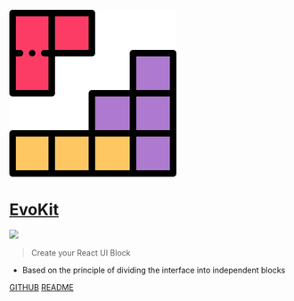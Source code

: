 <!-- _coverpage.md -->

![logo](docs/_media/logo.svg)

# [EvoKit](/)

[![](https://img.shields.io/npm/v/evokit.svg?style=flat-square&colorB=blue)](https://www.npmjs.com/package/evokit)

> Create your React UI Block

* Based on the principle of dividing the interface into independent blocks

[GITHUB](https://github.com/docccdev/evokit)
[README](packages/evokit/)
